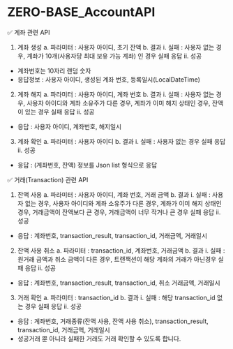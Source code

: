 # ZERO-BASE_AccountAPI

✅ 계좌 관련 API

1) 계좌 생성
   a. 파라미터 : 사용자 아이디, 초기 잔액
   b. 결과
   i. 실패 : 사용자 없는 경우, 계좌가 10개(사용자당 최대 보유 가능 계좌) 인 경우 실패 응답
   ii. 성공

- 계좌번호는 10자리 랜덤 숫자
- 응답정보 : 사용자 아이디, 생성된 계좌 번호, 등록일시(LocalDateTime)

2) 계좌 해지
   a. 파라미터 : 사용자 아이디, 계좌 번호
   b. 결과
   i. 실패 : 사용자 없는 경우, 사용자 아이디와 계좌 소유주가 다른 경우, 계좌가 이미 해지 상태인 경우, 잔액이 있는 경우 실패 응답
   ii. 성공

- 응답 : 사용자 아이디, 계좌번호, 해지일시

3) 계좌 확인
   a. 파라미터 : 사용자 아이디
   b. 결과
   i. 실패 : 사용자 없는 경우 실패 응답
   ii. 성공

- 응답 : (계좌번호, 잔액) 정보를 Json list 형식으로 응답

✅ 거래(Transaction) 관련 API

1) 잔액 사용
   a. 파라미터 : 사용자 아이디, 계좌 번호, 거래 금액
   b. 결과
   i. 실패 : 사용자 없는 경우, 사용자 아이디와 계좌 소유주가 다른 경우, 계좌가 이미 해지 상태인 경우, 거래금액이 잔액보다 큰 경우, 거래금액이 너무 작거나 큰 경우 실패 응답
   ii. 성공

- 응답 : 계좌번호, transaction_result, transaction_id, 거래금액, 거래일시

2) 잔액 사용 취소
   a. 파라미터 : transaction_id, 계좌번호, 거래금액
   b. 결과
   i. 실패 : 원거래 금액과 취소 금액이 다른 경우, 트랜잭션이 해당 계좌의 거래가 아닌경우 실패 응답
   ii. 성공

- 응답 : 계좌번호, transaction_result, transaction_id, 취소 거래금액, 거래일시

3) 거래 확인
   a. 파라미터 : transaction_id
   b. 결과
   i. 실패 : 해당 transaction_id 없는 경우 실패 응답
   ii. 성공
- 응답 : 계좌번호, 거래종류(잔액 사용, 잔액 사용 취소), transaction_result, transaction_id, 거래금액, 거래일시
- 성공거래 뿐 아니라 실패한 거래도 거래 확인할 수 있도록 합니다.

